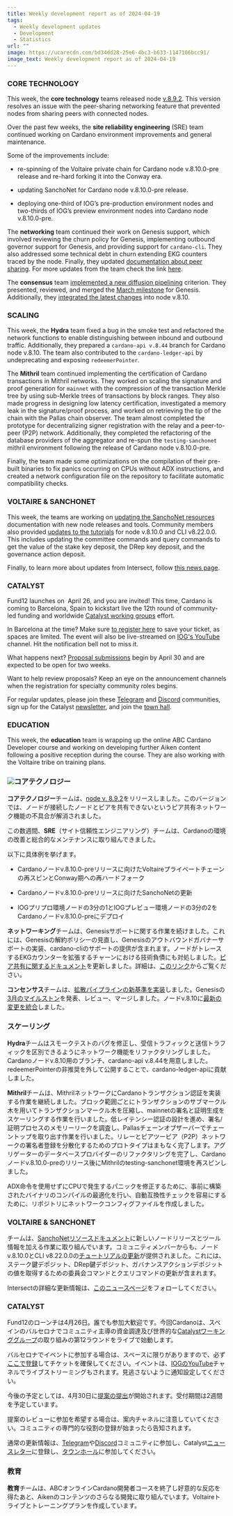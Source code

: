 ```yaml
---
title: Weekly development report as of 2024-04-19
tags:
  - Weekly development updates
  - Development
  - Statistics
url: ""
image: https://ucarecdn.com/bd34dd28-25e6-4bc3-b633-1147106bcc91/
image_text: Weekly development report as of 2024-04-19
---
```


### CORE TECHNOLOGY

This week, the **core technology** teams released node [v.8.9.2](https://github.com/IntersectMBO/cardano-node/releases/tag/8.9.2). This version resolves an issue with the peer-sharing networking feature that prevented nodes from sharing peers with connected nodes.

Over the past few weeks, the **site reliability engineering** (SRE) team continued working on Cardano environment improvements and general maintenance.

Some of the improvements include:

*   re-spinning of the Voltaire private chain for Cardano node v.8.10.0-pre release and re-hard forking it into the Conway era.
    
*   updating SanchoNet for Cardano node v.8.10.0-pre release.
    
*   deploying one-third of IOG’s pre-production environment nodes and two-thirds of IOG’s preview environment nodes into Cardano node v.8.10.0-pre.
    

The **networking** team continued their work on Genesis support, which involved reviewing the churn policy for Genesis, implementing outbound governor support for Genesis, and providing support for `cardano-cli`. They also addressed some technical debt in churn extending EKG counters traced by the node. Finally, they updated [documentation about peer sharing](https://github.com/input-output-hk/cardano-node-wiki/wiki/understanding-config-files#the-p2p-topologyjson-file). For more updates from the team check the link [here](https://updates.cardano.intersectmbo.org/2024-04-15-network/).

The **consensus** team [implemented a new diffusion pipelining](https://github.com/IntersectMBO/ouroboros-consensus/pull/955) criterion. They presented, reviewed, and merged the [March milestone](https://github.com/IntersectMBO/ouroboros-consensus/pull/1015) for Genesis. Additionally, they [integrated the latest changes](https://github.com/IntersectMBO/cardano-node/pull/5774) into node v.8.10.

### SCALING

This week, the **Hydra** team fixed a bug in the smoke test and refactored the network functions to enable distinguishing between inbound and outbound traffic. Additionally, they prepared a `cardano-api v.8.44` branch for Cardano node v.8.10. The team also contributed to the `cardano-ledger-api` by undeprecating and exposing `redeemerPointer`.

The **Mithril** team continued implementing the certification of Cardano transactions in Mithril networks. They worked on scaling the signature and proof generation for `mainnet` with the compression of the transaction Merkle tree by using sub-Merkle trees of transactions by block ranges. They also made progress in designing low latency certification, investigated a memory leak in the signature/proof process, and worked on retrieving the tip of the chain with the Pallas chain observer. The team almost completed the prototype for decentralizing signer registration with the relay and a peer-to-peer (P2P) network. Additionally, they completed the refactoring of the database providers of the aggregator and re-spun the `testing-sanchonet` mithril environment following the release of Cardano node v.8.10.0-pre.

Finally, the team made some optimizations on the compilation of their pre-built binaries to fix panics occurring on CPUs without ADX instructions, and created a network configuration file on the repository to facilitate automatic compatibility checks.

### VOLTAIRE & SANCHONET

This week, the teams are working on [updating the SanchoNet resources](https://github.com/input-output-hk/sanchonet/pull/137/files) documentation with new node releases and tools. Community members also provided [updates to the tutorials](https://github.com/input-output-hk/sanchonet/pull/136/files) for node v.8.10.0 and CLI v8.22.0.0. This includes updating the committee commands and query commands to get the value of the stake key deposit, the DRep key deposit, and the governance action deposit.

Finally, to learn more about updates from Intersect, follow [this news page](https://www.intersectmbo.org/news). 

### CATALYST

Fund12 launches on  April 26, and you are invited! This time, Cardano is coming to Barcelona, Spain to kickstart live the 12th round of community-led funding and worldwide [Catalyst working groups](https://catalystwg.gitbook.io/docs) effort.

In Barcelona at the time? Make sure [to register here](https://lu.ma/m5lq3loo) to save your ticket, as spaces are limited. The event will also be live-streamed on [IOG's YouTube](https://www.youtube.com/@IohkIo) channel. Hit the notification bell not to miss it.

What happens next? [Proposal submissions](https://projectcatalyst.io/funds/12) begin by April 30 and are expected to be open for two weeks.

Want to help review proposals? Keep an eye on the announcement channels when the registration for specialty community roles begins.

For regular updates, please join these [Telegram](https://t.me/cardanocatalyst) and [Discord](https://discord.gg/2RnUtK8) communities, sign up for the Catalyst [newsletter](https://mpc.projectcatalyst.io/newsletter-signup), and join the [town hall](https://zoom.us/meeting/register/tJEtduyupzMvHNUczCQwfFJGcXzmw2lDwkIf#/registration).

### EDUCATION

This week, the **education** team is wrapping up the online ABC Cardano Developer course and working on developing further Aiken content following a positive reception during the course. They are also working with the Voltaire tribe on training plans.

### ![](https://ucarecdn.com/b742c6ae-9e43-4661-badf-c59db7c99a2f/-/preview/-/format/auto/-/quality/smart/)コアテクノロジー

**コアテクノロジー**チームは、[node v. 8.9.2](https://github.com/IntersectMBO/cardano-node/releases/tag/8.9.2)をリリースしました。このバージョンでは、ノードが接続したノードとピアを共有できないというピア共有ネットワーク機能の不具合が解消されました。

この数週間、**SRE**（サイト信頼性エンジニアリング）チームは、Cardanoの環境の改善と総合的なメンテナンスに取り組んできました。

以下に具体例を挙げます。

*   Cardanoノードv.8.10.0-preリリースに向けたVoltaireプライベートチェーンの再スピンとConway期への再ハードフォーク
    
*   Cardanoノードv.8.10.0-preリリースに向けたSanchoNetの更新
    
*   IOGプリプロ環境ノードの3分の1とIOGプレビュー環境ノードの3分の2をCardanoノードv.8.10.0-preにデプロイ
    

**ネットワーキング**チームは、Genesisサポートに関する作業を続けました。これには、Genesisの解約ポリシーの見直し、Genesisのアウトバウンドガバナーサポートの実装、cardano-cliのサポートの提供が含まれます。ノードがトレースするEKGカウンターを拡張するチャーンにおける技術負債にも対処しました。[ピア共有に関するドキュメント](https://github.com/input-output-hk/cardano-node-wiki/wiki/understanding-config-files#the-p2p-topologyjson-file)を更新しました。詳細は、[このリンク](https://updates.cardano.intersectmbo.org/2024-04-15-network/)からご覧ください。

**コンセンサス**チームは、[拡散パイプラインの新基準を実装](https://github.com/IntersectMBO/ouroboros-consensus/pull/955)しました。Genesisの[3月のマイルストン](https://github.com/IntersectMBO/ouroboros-consensus/pull/1015)を発表、レビュー、マージしました。ノードv.8.10に[最新の変更を統合](https://github.com/IntersectMBO/cardano-node/pull/5774)しました。

### スケーリング

**Hydra**チームはスモークテストのバグを修正し、受信トラフィックと送信トラフィックを区別できるようにネットワーク機能をリファクタリングしました。Cardanoノードv.8.10用のブランチ、cardano-api v.8.44を用意しました。redeemerPointerの非推奨を外して公開することで、cardano-ledger-apiに貢献しました。

**Mithril**チームは、MithrilネットワークにCardanoトランザクション認証を実装する作業を継続しました。ブロック範囲ごとにトランザクションのサブマークル木を用いてトランザクションマークル木を圧縮し、mainnetの署名と証明生成をスケーリングする作業を行いました。低レイテンシー認証の設計を進め、署名/証明プロセスのメモリーリークを調査し、Pallasチェーンオブザーバーでチェーントップを取り出す作業を行いました。リレーとピアツーピア（P2P）ネットワークの署名者登録を分散化するためのプロトタイプはまもなく完了します。アグリゲーターのデータベースプロバイダーのリファクタリングを完了し、Cardanoノードv.8.10.0-preのリリース後にMithrilのtesting-sanchonet環境を再スピンしました。

ADX命令を使用せずにCPUで発生するパニックを修正するために、事前に構築されたバイナリのコンパイルの最適化を行い、自動互換性チェックを容易にするために、リポジトリにネットワークコンフィグファイルを作成しました。

### VOLTAIRE & SANCHONET

チームは、[SanchoNetリソースドキュメント](https://github.com/input-output-hk/sanchonet/pull/137/files)に新しいノードリリースとツール情報を加える作業に取り組んでいます。コミュニティメンバーからも、ノードv.8.10.0とCLI v8.22.0.0の[チュートリアルの更新](https://github.com/input-output-hk/sanchonet/pull/136/files)が提供されました。これには、ステーク鍵デポジット、DRep鍵デポジット、ガバナンスアクションデポジットの値を取得するための委員会コマンドとクエリコマンドの更新が含まれます。

Intersectの詳細な更新情報は、[このニュースページ](https://www.intersectmbo.org/news)をフォローしてください。 

### CATALYST

Fund12のローンチは4月26日。誰でも参加大歓迎です。今回Cardanoは、スペインのバルセロナでコミュニティ主導の資金調達及び世界的な[Catalystワーキンググループ](https://catalystwg.gitbook.io/docs)の取り組みの第12ラウンドをライブで始動します。

バルセロナでイベントに参加する場合は、スペースに限りがありますので、必ず[ここで登録](https://lu.ma/m5lq3loo)してチケットを確保してください。イベントは、[IOGのYouTube](https://www.youtube.com/%40IohkIo)チャネルでライブストリーミングもされます。見逃さないように通知設定してください。

今後の予定としては、4月30日に[提案の提出](https://projectcatalyst.io/funds/12)が開始されます。受付期間は2週間を予定しています。

提案のレビューに参加を希望する場合は、案内チャネルに注意していてください。コミュニティの専門的な役割の登録が始まったら告知されます。

通常の更新情報は、[Telegram](https://t.me/cardanocatalyst)や[Discord](https://discord.gg/2RnUtK8)コミュニティに参加し、Catalyst[ニュースレター](https://mpc.projectcatalyst.io/newsletter-signup)に登録し、[タウンホール](https://zoom.us/meeting/register/tJEtduyupzMvHNUczCQwfFJGcXzmw2lDwkIf#/registration)に参加してください。

### 教育

**教育**チームは、ABCオンラインCardano開発者コースを終了し好意的な反応を得たあと、Aikenのコンテンツのさらなる開発に取り組んでいます。Voltaireトライブとトレーニングプランを作成しています。
